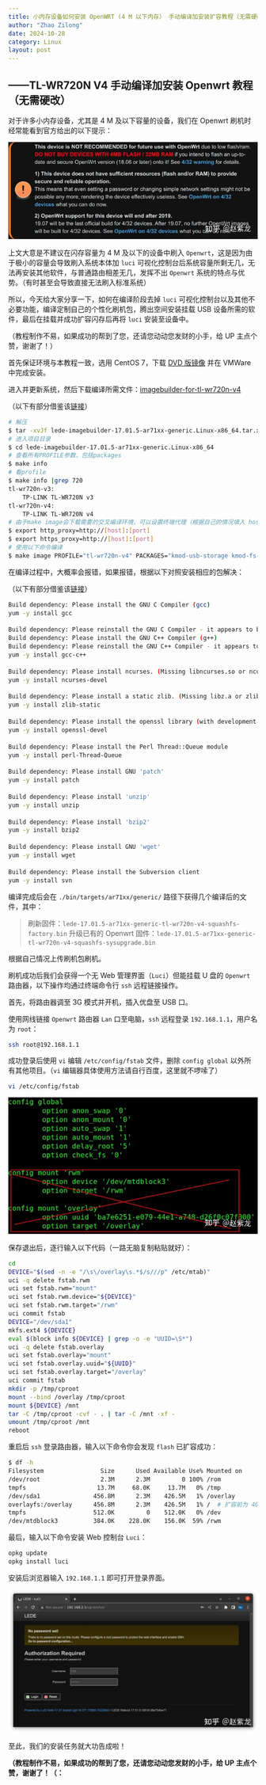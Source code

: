 ```yaml
---
title: 小内存设备如何安装 OpenWRT (4 M 以下内存） 手动编译加安装扩容教程（无需硬改，小内存设备，挂载 U 盘，USB 启动） 
author: "Zhao Zilong"
date: 2024-10-28
category: Linux
layout: post
---
```


## ——TL-WR720N V4 手动编译加安装 Openwrt 教程（无需硬改）

对于许多小内存设备，尤其是 4 M 及以下容量的设备，我们在 Openwrt 刷机时经常能看到官方给出的以下提示：

![4 M 及以下警告](/assets/images/openwrt_below_4m_warning.jpg)

上文大意是不建议在闪存容量为 4 M 及以下的设备中刷入 `Openwrt`，这是因为由于极小的容量会导致刷入系统本体加 `luci` 可视化控制台后系统容量所剩无几，无法再安装其他软件，与普通路由相差无几，发挥不出 `Openwrt` 系统的特点与优势。（有时甚至会导致直接无法刷入标准系统）

所以，今天给大家分享一下，如何在编译阶段去掉 `luci` 可视化控制台以及其他不必要功能，编译定制自己的个性化刷机包，腾出空间安装挂载 USB 设备所需的软件，最后在挂载并成功扩容闪存后再将 `luci` 安装至设备中。

（教程制作不易，如果成功的帮到了您，还请您动动您发财的小手，给 UP 主点个赞，谢谢了！）

首先保证环境与本教程一致，选用 CentOS 7，下载 [DVD 版镜像](http://link.zhihu.com/?target=https%3A//mirrors.tuna.tsinghua.edu.cn/centos/7.9.2009/isos/x86_64/CentOS-7-x86_64-DVD-2009.iso) 并在 VMWare 中完成安装。

进入并更新系统，然后下载编译所需文件：[imagebuilder-for-tl-wr720n-v4](http://link.zhihu.com/?target=https%3A//downloads.openwrt.org/releases/17.01.5/targets/ar71xx/generic/lede-imagebuilder-17.01.5-ar71xx-generic.Linux-x86_64.tar.xz)

（以下有部分借鉴该[链接](http://link.zhihu.com/?target=https%3A//blog.csdn.net/c5113620/article/details/84368644)）

```bash
# 解压
$ tar -xvJf lede-imagebuilder-17.01.5-ar71xx-generic.Linux-x86_64.tar.xz
# 进入项目目录
$ cd lede-imagebuilder-17.01.5-ar71xx-generic.Linux-x86_64
# 查看所有PROFILE参数，包括packages
$ make info
# 看profile
$ make info |grep 720  
tl-wr720n-v3:
    TP-LINK TL-WR720N v3
tl-wr720n-v4:
    TP-LINK TL-WR720N v4
# 由于make image会下载需要的交叉编译环境，可以设置终端代理（根据自己的情况填入 host 和 port）
$ export http_proxy=http://[host]:[port]
$ export https_proxy=http://[host]:[port]
# 使用以下命令编译
$ make image PROFILE="tl-wr720n-v4" PACKAGES="kmod-usb-storage kmod-fs-ext4 e2fsprogs block-mount -firewall -ip6tables -iptables -kmod-ipt-nathelper -odhcp6c"
```

在编译过程中，大概率会报错，如果报错，根据以下对照安装相应的包解决：

（以下有部分借鉴该[链接](http://link.zhihu.com/?target=https%3A//imdouba.com/archives/openwrt-centos7-%E7%BC%96%E8%AF%91%E7%8E%AF%E5%A2%83%E6%90%AD%E5%BB%BA.html)）

```bash
Build dependency: Please install the GNU C Compiler (gcc)
yum -y install gcc

Build dependency: Please reinstall the GNU C Compiler - it appears to be broken
Build dependency: Please install the GNU C++ Compiler (g++)
Build dependency: Please reinstall the GNU C++ Compiler - it appears to be broken
yum -y install gcc-c++

Build dependency: Please install ncurses. (Missing libncurses.so or ncurses.h)
yum -y install ncurses-devel

Build dependency: Please install a static zlib. (Missing libz.a or zlib.h)
yum -y install zlib-static

Build dependency: Please install the openssl library (with development headers)
yum -y install openssl-devel

Build dependency: Please install the Perl Thread::Queue module
yum -y install perl-Thread-Queue

Build dependency: Please install GNU 'patch'
yum -y install patch

Build dependency: Please install 'unzip'
yum -y install unzip

Build dependency: Please install 'bzip2'
yum -y install bzip2

Build dependency: Please install GNU 'wget'
yum -y install wget

Build dependency: Please install the Subversion client
yum -y install svn
```

编译完成后会在 `./bin/targets/ar71xx/generic/` 路径下获得几个编译后的文件，其中：

> 刷新固件：`lede-17.01.5-ar71xx-generic-tl-wr720n-v4-squashfs-factory.bin`
> 升级已有的 Openwrt 固件：`lede-17.01.5-ar71xx-generic-tl-wr720n-v4-squashfs-sysupgrade.bin`

根据自己情况上传刷机包刷机。

刷机成功后我们会获得一个无 Web 管理界面（`Luci`）但能挂载 U 盘的 `Openwrt` 路由器，以下操作均通过终端命令行 `ssh` 远程链接操作。

首先，将路由器调至 3G 模式并开机，插入优盘至 USB 口。

使用网线链接 `Openwrt` 路由器 `Lan` 口至电脑，`ssh` 远程登录 `192.168.1.1`，用户名为 `root`：

```bash
ssh root@192.168.1.1
```

成功登录后使用 `vi` 编辑 `/etc/config/fstab` 文件，删除 `config global` 以外所有其他项目。（`vi` 编辑器具体使用方法请自行百度，这里就不啰嗦了）

```bash
vi /etc/config/fstab
```

![Vi 编辑器](/assets/images/openwrt_below_4m_config.webp)

保存退出后，逐行输入以下代码（一路无脑复制粘贴就好）：

```bash
cd
DEVICE="$(sed -n -e "/\s\/overlay\s.*$/s///p" /etc/mtab)"
uci -q delete fstab.rwm
uci set fstab.rwm="mount"
uci set fstab.rwm.device="${DEVICE}"
uci set fstab.rwm.target="/rwm"
uci commit fstab
DEVICE="/dev/sda1"
mkfs.ext4 ${DEVICE}
eval $(block info ${DEVICE} | grep -o -e "UUID=\S*")
uci -q delete fstab.overlay
uci set fstab.overlay="mount"
uci set fstab.overlay.uuid="${UUID}"
uci set fstab.overlay.target="/overlay"
uci commit fstab
mkdir -p /tmp/cproot
mount --bind /overlay /tmp/cproot
mount ${DEVICE} /mnt
tar -C /tmp/cproot -cvf - . | tar -C /mnt -xf - 
umount /tmp/cproot /mnt
reboot
```

重启后 `ssh` 登录路由器，输入以下命令你会发现 `flash` 已扩容成功：

```bash
$ df -h
Filesystem                Size      Used Available Use% Mounted on
/dev/root                 2.3M      2.3M         0 100% /rom
tmpfs                    13.7M     68.0K     13.7M   0% /tmp
/dev/sda1               456.8M      2.3M    426.5M   1% /overlay 
overlayfs:/overlay      456.8M      2.3M    426.5M   1% /  # 扩容前为 400 多 K
tmpfs                   512.0K         0    512.0K   0% /dev
/dev/mtdblock3          384.0K    228.0K    156.0K  59% /rwm
```

最后，输入以下命令安装 Web 控制台 `Luci`：

```bash
opkg update
opkg install luci
```

安装后浏览器输入 `192.168.1.1` 即可打开登录界面。

![Openwrt 登录界面](/assets/images/openwrt_below_4m_login.webp)

至此，我们的安装任务就大功告成啦！

**（教程制作不易，如果成功的帮到了您，还请您动动您发财的小手，给 UP 主点个赞，谢谢了！（：**

